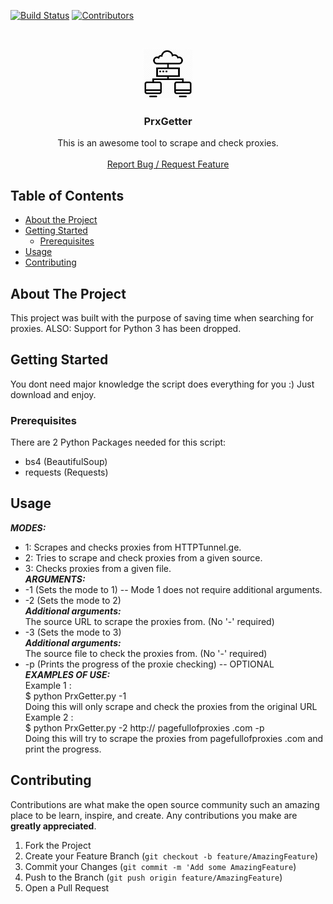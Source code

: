 <!-- PROJECT SHIELDS -->
[![Build Status][build-shield]]()
[![Contributors][contributors-shield]]()



<!-- PROJECT LOGO -->
<br />
<p align="center">
  <a href="https://github.com/hohohoesmad/PrxGetter/">
    <img src="logo.png" alt="Logo" width="80" height="80">
  </a>

  <h3 align="center">PrxGetter</h3>

  <p align="center">
    This is an awesome tool to scrape and check proxies. 
    <br />
    <br />
    <a href="https://github.com/hohohoesmad/PrxGetter/issues">Report Bug / Request Feature</a>
  </p>
</p>



<!-- TABLE OF CONTENTS -->
## Table of Contents

* [About the Project](#about-the-project)
* [Getting Started](#getting-started)
  * [Prerequisites](#prerequisites)
* [Usage](#usage)
* [Contributing](#contributing)

<!-- ABOUT THE PROJECT -->
## About The Project

This project was built with the purpose of saving time when searching for proxies.
ALSO: Support for Python 3 has been dropped.

<!-- GETTING STARTED -->
## Getting Started

You dont need major knowledge the script does everything for you :)
Just download and enjoy.

### Prerequisites

There are 2 Python Packages needed for this script:
* bs4 (BeautifulSoup)
* requests (Requests)

## Usage
***MODES:***<br>
* 1: Scrapes and checks proxies from HTTPTunnel.ge.<br>
* 2: Tries to scrape and check proxies from a given source.<br>
* 3: Checks proxies from a given file.<br>
***ARGUMENTS:***<br>
* -1 (Sets the mode to 1) -- Mode 1 does not require additional arguments.<br>
* -2 (Sets the mode to 2)<br>
***Additional arguments:***<br>
  The source URL to scrape the proxies from. (No '-' required)<br>
* -3 (Sets the mode to 3)<br>
***Additional arguments:***<br>
  The source file to check the proxies from. (No '-' required)<br>
* -p (Prints the progress of the proxie checking) -- OPTIONAL<br>
***EXAMPLES OF USE:***<br>
Example 1 :<br>
$ python PrxGetter.py -1<br>
Doing this will only scrape and check the proxies from the original URL<br>
Example 2 :<br>
$ python PrxGetter.py -2 http:// pagefullofproxies .com -p<br>
Doing this will try to scrape the proxies from pagefullofproxies .com and print the progress.<br>

## Contributing

Contributions are what make the open source community such an amazing place to be learn, inspire, and create. Any contributions you make are **greatly appreciated**.

1. Fork the Project
2. Create your Feature Branch (`git checkout -b feature/AmazingFeature`)
3. Commit your Changes (`git commit -m 'Add some AmazingFeature`)
4. Push to the Branch (`git push origin feature/AmazingFeature`)
5. Open a Pull Request


<!-- MARKDOWN LINKS & IMAGES -->
[build-shield]: https://img.shields.io/badge/build-passing-brightgreen.svg?style=flat-square
[contributors-shield]: https://img.shields.io/badge/contributors-1-orange.svg?style=flat-square
